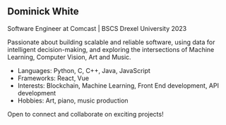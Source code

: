 ## Dominick White

Software Engineer at Comcast | BSCS Drexel University 2023

Passionate about building scalable and reliable software, using data for intelligent decision-making, and exploring the intersections of Machine Learning, Computer Vision, Art and Music.

- Languages:  Python, C, C++, Java, JavaScript
- Frameworks: React, Vue
- Interests: Blockchain, Machine Learning, Front End development, API development
- Hobbies: Art, piano, music production

Open to connect and collaborate on exciting projects! 

